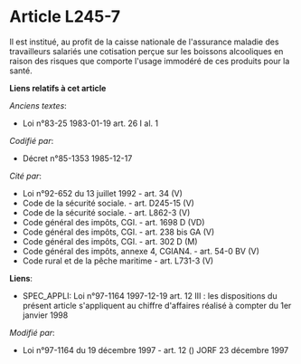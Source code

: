 # Article L245-7

Il est institué, au profit de la caisse nationale de l'assurance maladie des travailleurs salariés une cotisation perçue sur
les boissons alcooliques en raison des risques que comporte l'usage immodéré de ces produits pour la santé.

**Liens relatifs à cet article**

_Anciens textes_:

  - Loi n°83-25 1983-01-19 art. 26 I al. 1

_Codifié par_:

  - Décret n°85-1353 1985-12-17

_Cité par_:

  - Loi n°92-652 du 13 juillet 1992 - art. 34 (V)
  - Code de la sécurité sociale. - art. D245-15 (V)
  - Code de la sécurité sociale. - art. L862-3 (V)
  - Code général des impôts, CGI. - art. 1698 D (VD)
  - Code général des impôts, CGI. - art. 238 bis GA (V)
  - Code général des impôts, CGI. - art. 302 D (M)
  - Code général des impôts, annexe 4, CGIAN4. - art. 54-0 BV (V)
  - Code rural et de la pêche maritime - art. L731-3 (V)

**Liens**:

  - SPEC_APPLI: Loi n°97-1164 1997-12-19 art. 12 III : les dispositions du présent article s'appliquent au chiffre d'affaires réalisé à compter du 1er janvier 1998

_Modifié par_:

  - Loi n°97-1164 du 19 décembre 1997 - art. 12 () JORF 23 décembre 1997

